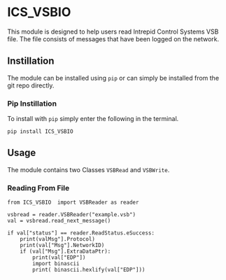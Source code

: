 # ICS_VSBIO
This module is designed to help users read Intrepid Control Systems VSB file. The file consists of messages that have been logged on the network. 

## Instillation 
The module can be installed using ```pip``` or can simply be installed from the git repo directly. 

### Pip Instillation

To install with ```pip``` simply enter the following in the terminal. 
```
pip install ICS_VSBIO
```

## Usage

The module contains two Classes ```VSBRead``` and ```VSBWrite```.  

### Reading From File

```
from ICS_VSBIO  import VSBReader as reader

vsbread = reader.VSBReader("example.vsb")
val = vsbread.read_next_message()

if val["status"] == reader.ReadStatus.eSuccess:
	print(valMsg"].Protocol)
	print(val["Msg"].NetworkID)
	if (val["Msg"].ExtraDataPtr):
		print(val["EDP"])
		import binascii
		print( binascii.hexlify(val["EDP"]))
```
